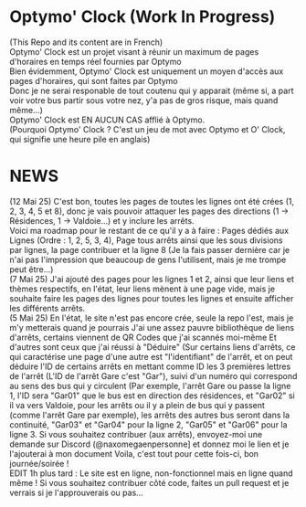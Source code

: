 # Optymo' Clock (Work In Progress)
(This Repo and its content are in French)\
Optymo' Clock est un projet visant à réunir un maximum de pages d'horaires en temps réel fournies par Optymo\
Bien évidemment, Optymo' Clock est uniquement un moyen d'accès aux pages d'horaires, qui sont faites par Optymo\
Donc je ne serai responable de tout coutenu qui y apparait (même si, a part voir votre bus partir sous votre nez, y'a pas de gros risque, mais quand même...)\
Optymo' Clock est EN AUCUN CAS afflié à Optymo.\
(Pourquoi Optymo' Clock ? C'est un jeu de mot avec Optymo et O' Clock, qui signifie une heure pile en anglais)


# NEWS
(12 Mai 25) C'est bon, toutes les pages de toutes les lignes ont été crées (1, 2, 3, 4, 5 et 8), donc je vais pouvoir attaquer les pages des directions (1 -> Résidences, 1 -> Valdoie...) et y inclure les arrêts.\
Voici ma roadmap pour le restant de ce qu'il y a à faire : Pages dédiés aux Lignes (Ordre : 1, 2, 5, 3, 4), Page tous arrêts ainsi que les sous divisions par lignes, la page contribuer et la ligne 8 (Je la fais passer dernière car je n'ai pas l'impression que beaucoup de gens l'utilisent, mais je me trompe peut être...)\
(7 Mai 25) J'ai ajouté des pages pour les lignes 1 et 2, ainsi que leur liens et thèmes respectifs, en l'état, leur liens mènent à une page vide,
mais je souhaite faire les pages des lignes pour toutes les lignes et ensuite afficher les différents arrêts.\
(5 Mai 25) En l'état, le site n'est pas encore crée, seule la repo l'est, mais je m'y metterais quand je pourrais
J'ai une assez pauvre bibliothèque de liens d'arrêts, certains viennent de QR Codes que j'ai scannés moi-même
Et d'autres sont ceux que j'ai réussi à "Déduire" (Sur certains liens d'arrêts, ce qui caractérise une page d'une autre est "l'identifiant" de l'arrêt,
et on peut déduire l'ID de certains arrêts en mettant comme ID les 3 premières lettres de l'arrêt (L'ID de l'arrêt Gare c'est "Gar"), suivi d'un numéro
qui correspond au sens des bus qui y circulent (Par exemple, l'arrêt Gare ou passe la ligne 1, l'ID sera "Gar01" que le bus est en direction des résidences, et "Gar02"
si il va vers Valdoie, pour les arrêts ou il y a plein de bus qui y passent (comme l'arrêt Gare par exemple), les arrêts des autres bus seront dans la continuité,
"Gar03" et "Gar04" pour la ligne 2, "Gar05" et "Gar06" pour la ligne 3.
Si vous souhaitez contribuer (aux arrêts), envoyez-moi une demande sur Discord (@naxomegaenpersonne] et donnez moi le lien et je l'ajouterai à mon document
Voila, c'est tout pour cette fois-ci, bon journée/soirée !\
EDIT 1h plus tard : Le site est en ligne, non-fonctionnel mais en ligne quand même !
Si vous souhaitez contribuer côté code, faites un pull request
et je verrais si je l'approuverais ou pas...

